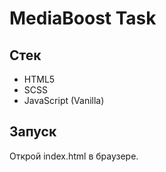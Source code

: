 # MediaBoost Task

## Стек
- HTML5
- SCSS
- JavaScript (Vanilla)

## Запуск
Открой index.html в браузере.
